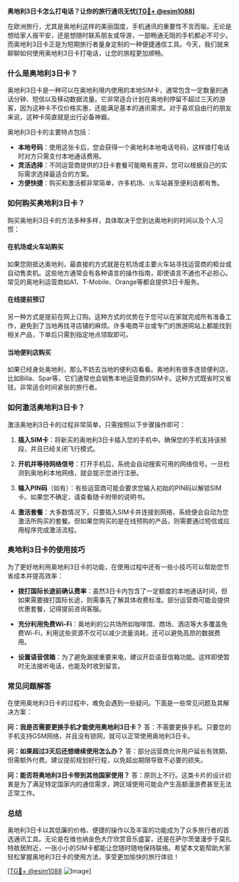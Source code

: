 **奥地利3日卡怎么打电话？让你的旅行通讯无忧[[TG💪+ @esim1088](https://t.me/s/esim1088)]**

在欧洲旅行，尤其是奥地利这样的美丽国度，手机通讯的重要性不言而喻。无论是想给家人报平安，还是想随时联系朋友或导游，一部畅通无阻的手机都必不可少。而奥地利3日卡正是为短期旅行者量身定制的一种便捷通信工具。今天，我们就来聊聊如何使用奥地利3日卡打电话，让您的旅程更加顺畅。

### 什么是奥地利3日卡？

奥地利3日卡是一种可以在奥地利境内使用的本地SIM卡，通常包含一定数量的通话分钟、短信以及移动数据流量。它非常适合计划在奥地利停留不超过三天的游客，因为这种卡不仅价格实惠，还能满足基本的通讯需求。对于喜欢自由行的朋友来说，这种卡简直就是出行必备神器。

奥地利3日卡的主要特点包括：
- **本地号码**：使用这张卡后，您会获得一个奥地利本地电话号码，这样接打电话时对方只需支付本地通话费用。
- **灵活选择**：不同运营商提供的3日卡套餐可能略有差异，您可以根据自己的实际需求选择最适合的方案。
- **方便快捷**：购买和激活都非常简单，许多机场、火车站甚至便利店都有售。

### 如何购买奥地利3日卡？

购买奥地利3日卡的方法多种多样，具体取决于您到达奥地利的时间以及个人习惯：

#### 在机场或火车站购买
如果您刚抵达奥地利，最直接的方式就是在机场或主要火车站寻找运营商的柜台或自动售卖机。这些地方通常会有各种语言的操作指南，即使语言不通也不必担心。常见的奥地利运营商如A1、T-Mobile、Orange等都会提供3日卡服务。

#### 在线提前预订
另一种方式是提前在网上订购。这种方式的优势在于您可以在家就完成所有准备工作，避免到了当地再找寻店铺的麻烦。许多电商平台或专门的旅游网站上都能找到相关产品，下单后只需到指定地点领取即可。

#### 当地便利店购买
如果已经身处奥地利，那么不妨去当地的便利店看看。奥地利有很多连锁便利店，比如Billa、Spar等，它们通常也会销售本地运营商的SIM卡。这种方式既省时又省钱，非常适合时间紧张的旅行者。

### 如何激活奥地利3日卡？

激活奥地利3日卡的过程非常简单，只需按照以下步骤操作即可：

1. **插入SIM卡**：将新买的奥地利3日卡插入您的手机中。确保您的手机支持该频段，并且已经关闭飞行模式。
   
2. **开机并等待网络信号**：打开手机后，系统会自动搜索可用的网络信号。一旦检测到奥地利本地网络，就会提示您进行注册。

3. **输入PIN码**（如有）：有些运营商可能会要求您输入初始的PIN码以解锁SIM卡。如果您不确定，请查看随卡附带的说明书。

4. **激活套餐**：大多数情况下，只要插入SIM卡并连接到网络，系统便会自动为您激活所购买的套餐。但如果您购买的是在线预购的产品，则需要通过短信或应用程序完成激活流程。

### 奥地利3日卡的使用技巧

为了更好地利用奥地利3日卡的功能，在使用过程中还有一些小技巧可以帮助您节省成本并提高效率：

- **拨打国际长途前确认费率**：虽然3日卡内包含了一定额度的本地通话时间，但如果需要拨打国际长途，则需事先了解具体收费标准。部分运营商可能会提供优惠套餐，记得提前咨询客服。
  
- **充分利用免费Wi-Fi**：奥地利的公共场所如咖啡馆、商场、酒店等大多覆盖免费Wi-Fi，利用这些资源不仅可以减少流量消耗，还可以避免高昂的数据费用。

- **设置语音信箱**：为了避免漏接重要来电，建议开启语音信箱功能。这样即使暂时无法接听电话，也能及时收到留言。

### 常见问题解答

在使用奥地利3日卡的过程中，难免会遇到一些疑问。下面是一些常见问题及其解决方案：

**问：我是否需要更换手机才能使用奥地利3日卡？**
答：不需要更换手机。只要您的手机支持GSM网络，并且没有锁网，就可以正常使用奥地利3日卡。

**问：如果超过3天后还想继续使用怎么办？**
答：部分运营商允许用户延长有效期，但需额外付费。建议提前规划好行程，以免超出期限导致不必要的损失。

**问：能否将奥地利3日卡带到其他国家使用？**
答：原则上不行。这类卡片的设计初衷是为了满足特定国家内的通信需求，跨区域使用可能会产生高额漫游费甚至无法正常工作。

### 总结

奥地利3日卡以其低廉的价格、便捷的操作以及丰富的功能成为了众多旅行者的首选通讯工具。无论是在维也纳金色大厅欣赏音乐盛宴，还是在萨尔茨堡漫步于莫扎特故居附近，一张小小的SIM卡都能让您随时随地保持联络。希望本文能帮助大家轻松掌握奥地利3日卡的使用方法，享受更加愉快的旅行体验！

[[TG💪+ @esim1088](https://t.me/s/esim1088) ![Image](https://i.postimg.cc/4NQfJmqS/Snipaste-2025-05-13-00-14-12.png)]